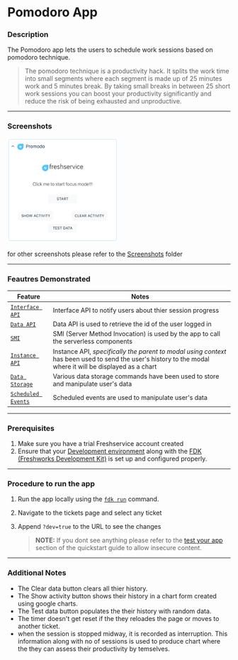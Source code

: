 # Pomodoro App

### Description

The Pomodoro app lets the users to schedule work sessions based on pomodoro technique.

> The pomodoro technique is a productivity hack. It splits the work time into small segments where each segment is made up of 25 minutes work and 5 minutes break. By taking small breaks in between 25 short work sessions you can boost your productivity significantly and reduce the risk of being exhausted and unproductive.

* * *

### Screenshots

<img src="./Screenshots/App Face.png" width="250">  

for other screenshots please refer to the [Screenshots](https://github.com/Raj-1337/Pomodoro_App/tree/master/Screenshots) folder

* * *

### Feautres Demonstrated

| Feature | Notes |
| --- | --- |
| [`Interface API`](https://developer.freshservice.com/docs/interface/) | Interface API to notify users about thier session progress|
| [`Data API`](https://developer.freshservice.com/docs/data-api/) | Data API is used to retrieve the id of the user logged in |
| [`SMI`](https://developer.freshservice.com/docs/server-method-invocation/) | SMI  (Server Method Invocation) is used by the app to call the serverless components|
| [`Instance API`](https://developer.freshservice.com/docs/instance-api/#parenttomodal) | Instance API, _specifically the parent to modal using context_ has been used to send the user's history to the modal where it will be displayed as a chart|
| [`Data Storage`](https://developer.freshservice.com/docs/data-storage/) | Various data storage commands have been used to store and manipulate user's data |
| [`Scheduled Events`](https://developer.freshservice.com/docs/scheduled-events/) | Scheduled events are used to manipulate user's data |

* * *

### Prerequisites

1. Make sure you have a trial Freshservice account created
2. Ensure that your [Development environment](https://developer.freshservice.com/docs/quick-start/) along with the [FDK (Freshworks Development Kit)](https://developer.freshservice.com/docs/freshworks-cli/) is set up and configured properly.

* * *

### Procedure to run the app

1. Run the app locally using the [`fdk run`](https://developers.freshchat.com/v2/docs/freshworks-cli/#run) command.
2. Navigate to the tickets page and select any ticket
3. Append `?dev=true` to the URL to see the changes

    > **NOTE:** If you dont see anything please refer to the [test your app](https://developer.freshservice.com/docs/quick-start/) section of the quickstart guide to allow insecure content.

* * *

### Additional Notes

* The Clear data button clears all thier history.
* The Show activity button shows their history in a chart form created using google charts.
* The Test data button populates the their history with random data.
* The timer doesn't get reset if the they reloades the page or moves to another ticket.
* when the session is stopped midway, it is recorded as interruption. This information along with no of sessions is used to produce chart where the they can assess their productivity by temselves.
